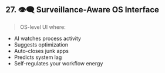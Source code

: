 ## 27. **👁️‍🗨️ Surveillance-Aware OS Interface**

> OS-level UI where:

- AI watches process activity
- Suggests optimization
- Auto-closes junk apps
- Predicts system lag
- Self-regulates your workflow energy
